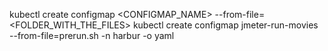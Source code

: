 kubectl create configmap <CONFIGMAP_NAME>  --from-file=<FOLDER_WITH_THE_FILES>
kubectl create configmap jmeter-run-movies --from-file=prerun.sh -n harbur -o yaml